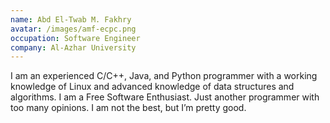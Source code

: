 ```yaml
---
name: Abd El-Twab M. Fakhry
avatar: /images/amf-ecpc.png
occupation: Software Engineer
company: Al-Azhar University
---
```


I am an experienced C/C++, Java, and Python programmer with a working knowledge of Linux and advanced knowledge of data structures and algorithms. I am a Free Software Enthusiast. Just another programmer with too many opinions. I am not the best, but I’m pretty good.
